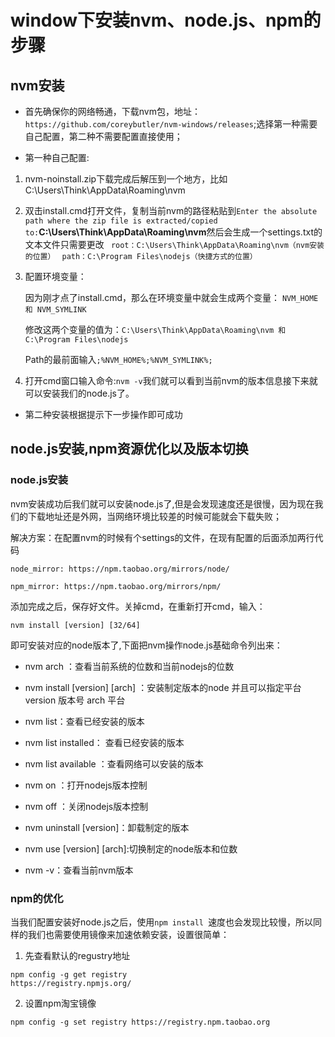 # window下安装nvm、node.js、npm的步骤

## nvm安装

* 首先确保你的网络畅通，下载nvm包，地址：``https://github.com/coreybutler/nvm-windows/releases``;选择第一种需要自己配置，第二种不需要配置直接使用；

* 第一种自己配置:

1. nvm-noinstall.zip下载完成后解压到一个地方，比如C:\Users\Think\AppData\Roaming\nvm

2. 双击install.cmd打开文件，复制当前nvm的路径粘贴到``Enter the absolute path where the zip file is extracted/copied to:``**C:\Users\Think\AppData\Roaming\nvm**然后会生成一个settings.txt的文本文件只需要更改
`` root：C:\Users\Think\AppData\Roaming\nvm（nvm安装的位置）``
`` path：C:\Program Files\nodejs（快捷方式的位置）``

3. 配置环境变量：

    因为刚才点了install.cmd，那么在环境变量中就会生成两个变量： `` NVM_HOME 和 NVM_SYMLINK ``
    
    修改这两个变量的值为：``C:\Users\Think\AppData\Roaming\nvm 和 C:\Program Files\nodejs``

    Path的最前面输入``;%NVM_HOME%;%NVM_SYMLINK%;``

4. 打开cmd窗口输入命令:``nvm -v``我们就可以看到当前nvm的版本信息接下来就可以安装我们的node.js了。

* 第二种安装根据提示下一步操作即可成功

## node.js安装,npm资源优化以及版本切换


### node.js安装


nvm安装成功后我们就可以安装node.js了,但是会发现速度还是很慢，因为现在我们的下载地址还是外网，当网络环境比较差的时候可能就会下载失败；

解决方案：在配置nvm的时候有个settings的文件，在现有配置的后面添加两行代码

``node_mirror: https://npm.taobao.org/mirrors/node/``

``npm_mirror: https://npm.taobao.org/mirrors/npm/``

添加完成之后，保存好文件。关掉cmd，在重新打开cmd，输入：
````
nvm install [version] [32/64]
````
 即可安装对应的node版本了,下面把nvm操作node.js基础命令列出来：

* nvm arch ：查看当前系统的位数和当前nodejs的位数

* nvm install [version] [arch] ：安装制定版本的node 并且可以指定平台 version 版本号  arch 平台

* nvm list：查看已经安装的版本

* nvm list installed： 查看已经安装的版本

* nvm list available ：查看网络可以安装的版本

* nvm on ：打开nodejs版本控制

* nvm off  ：关闭nodejs版本控制

* nvm uninstall [version]：卸载制定的版本

* nvm use [version] [arch]:切换制定的node版本和位数

* nvm -v：查看当前nvm版本

### npm的优化

当我们配置安装好node.js之后，使用``npm install ``速度也会发现比较慢，所以同样的我们也需要使用镜像来加速依赖安装，设置很简单：
1. 先查看默认的regustry地址
````
npm config -g get registry
https://registry.npmjs.org/
````

2. 设置npm淘宝镜像
````
npm config -g set registry https://registry.npm.taobao.org
````